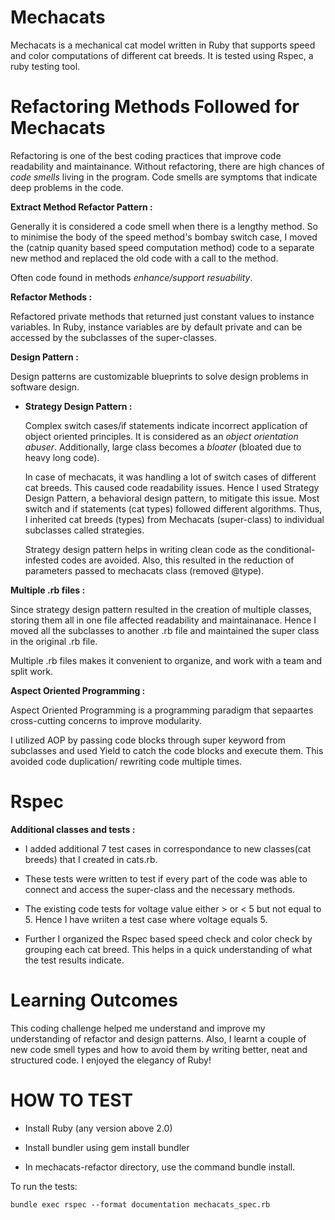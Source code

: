 # Mechacats 
Mechacats is a mechanical cat model written in Ruby that supports speed and color computations of different cat breeds.
It is tested using Rspec, a ruby testing tool.

# Refactoring Methods Followed for Mechacats

  Refactoring is one of the best coding practices that improve code readability and maintainance. Without refactoring, there are high chances of *code smells* living in the program. Code smells are symptoms that indicate deep problems in the code. 

**Extract Method Refactor Pattern :**
    
  Generally it is considered a code smell when there is a lengthy method. So to minimise the body of the speed method's bombay switch case, I moved the (catnip quanity based speed computation method) code to a separate new method and replaced the old code with a call to the method.

  Often code found in methods *enhance/support resuability*. 

**Refactor Methods :**

  Refactored private methods that returned just constant values to instance variables. In Ruby, instance variables are by default private and can be accessed by the subclasses of the super-classes.

**Design Pattern :**

  Design patterns are customizable blueprints to solve design problems in software design.

* **Strategy Design Pattern :**

    Complex switch cases/if statements indicate incorrect application of object oriented principles. It is considered as an *object orientation abuser*. Additionally, large class becomes a *bloater* (bloated due to heavy long code). 
    
    In case of mechacats, it was handling a lot of switch cases of different cat breeds. This caused code readability issues. Hence I used Strategy Design Pattern, a behavioral design pattern, to mitigate this issue.
    Most switch and if statements (cat types) followed different algorithms. Thus, I inherited cat breeds (types) from Mechacats (super-class) to individual subclasses called strategies.

    Strategy design pattern helps in writing clean code as the conditional-infested codes are avoided. Also, this resulted in the reduction of parameters passed to mechacats class (removed @type).
    
**Multiple .rb files :**

  Since strategy design pattern resulted in the creation of multiple classes, storing them all in one file affected readability and maintainanace. 
  Hence I moved all the subclasses to another .rb file and maintained the super class in the original .rb file.
    
  Multiple .rb files makes it convenient to organize, and work with a team and split work.

**Aspect Oriented Programming :**

  Aspect Oriented Programming is a programming paradigm that sepaartes cross-cutting concerns to improve modularity.
  
  I utilized AOP by passing code blocks through super keyword from subclasses and used Yield to catch the code blocks and execute them. This avoided code duplication/ rewriting code multiple times.

# Rspec

**Additional classes and tests :**
  
  * I added additional 7 test cases in correspondance to new classes(cat breeds) that I created in cats.rb.
  
  * These tests were written to test if every part of the code was able to connect and access the super-class and the necessary methods. 
  
  * The existing code tests for voltage value either > or < 5 but not equal to 5. Hence I have wriiten a test case where voltage equals 5.
  
  * Further I organized the Rspec based speed check and color check by grouping each cat breed. This helps in a quick understanding of what the test results indicate.

# Learning Outcomes

  This coding challenge helped me understand and improve my understanding of refactor and design patterns. Also, I learnt a couple of new code smell types and how to avoid them by writing better, neat and structured code. I enjoyed the elegancy of Ruby!

# HOW TO TEST

  * Install Ruby (any version above 2.0)
  
  * Install bundler using gem install bundler
  
  * In mechacats-refactor directory, use the command bundle install.
  
  To run the tests:

    bundle exec rspec --format documentation mechacats_spec.rb
